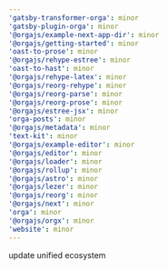 ```yaml
---
'gatsby-transformer-orga': minor
'gatsby-plugin-orga': minor
'@orgajs/example-next-app-dir': minor
'@orgajs/getting-started': minor
'oast-to-prose': minor
'@orgajs/rehype-estree': minor
'oast-to-hast': minor
'@orgajs/rehype-latex': minor
'@orgajs/reorg-rehype': minor
'@orgajs/reorg-parse': minor
'@orgajs/reorg-prose': minor
'@orgajs/estree-jsx': minor
'orga-posts': minor
'@orgajs/metadata': minor
'text-kit': minor
'@orgajs/example-editor': minor
'@orgajs/editor': minor
'@orgajs/loader': minor
'@orgajs/rollup': minor
'@orgajs/astro': minor
'@orgajs/lezer': minor
'@orgajs/reorg': minor
'@orgajs/next': minor
'orga': minor
'@orgajs/orgx': minor
'website': minor
---
```


update unified ecosystem
